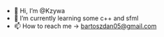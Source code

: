 - 👋 Hi, I’m @Kzywa
- 🌱 I’m currently learning some c++ and sfml 	
- 📫 How to reach me -> bartoszdan05@gmail.com

<!---
Kzywa/Kzywa is a ✨ special ✨ repository because its `README.md` (this file) appears on your GitHub profile.
You can click the Preview link to take a look at your changes.
--->
